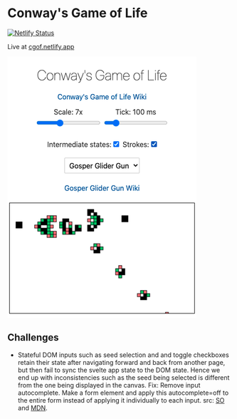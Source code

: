 # Conway's Game of Life

[![Netlify Status](https://api.netlify.com/api/v1/badges/4609e07a-c0c1-4746-8e93-09913ed64fed/deploy-status)](https://app.netlify.com/sites/cgof/deploys)

Live at [cgof.netlify.app](https://cgof.netlify.app/)

![Screenshot of the Game of Life demo](/docs/screenshot.png)

## Challenges

- Stateful DOM inputs such as seed selection and and toggle checkboxes retain their state after navigating forward and back from another page, but then fail to sync the svelte app state to the DOM state. Hence we end up with inconsistencies such as the seed being selected is different from the one being displayed in the canvas. Fix: Remove input autocomplete. Make a form element and apply this autocomplete=off to the entire form instead of applying it individually to each input. src: [SO](https://stackoverflow.com/questions/2699284/make-page-to-tell-browser-not-to-cache-preserve-input-values) and [MDN](https://developer.mozilla.org/en-US/docs/Web/Security/Securing_your_site/Turning_off_form_autocompletion).
